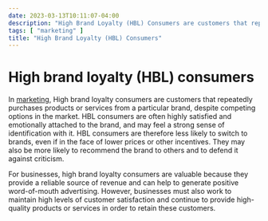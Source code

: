 ```yaml
---
date: 2023-03-13T10:11:07-04:00
description: "High Brand Loyalty (HBL) Consumers are customers that repeatedly purchases products or services from a particular brand"
tags: [ "marketing" ]
title: "High Brand Loyalty (HBL) Consumers"
---
```


# High brand loyalty (HBL) consumers

In [marketing](marketing.md), High brand loyalty consumers are customers that repeatedly purchases products or services from a particular brand, despite competing options in the market. HBL consumers are often highly satisfied and emotionally attached to the brand, and may feel a strong sense of identification with it. HBL consumers are therefore less likely to switch to brands, even if in the face of lower prices or other incentives. They may also be more likely to recommend the brand to others and to defend it against criticism.

For businesses, high brand loyalty consumers are valuable because they provide a reliable source of revenue and can help to generate positive word-of-mouth advertising. However, businesses must also work to maintain high levels of customer satisfaction and continue to provide high-quality products or services in order to retain these customers.
